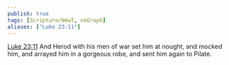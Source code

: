 ```yaml
---
publish: true
tags: [Scripture/NewT, noGraph]
aliases: ["Luke 23:11"]
---
```

[Luke 23:11](https://churchofjesuschrist.org/study/scriptures/nt/luke/23?lang=eng&id=p11#p11) And Herod with his men of war set him at nought, and mocked him, and arrayed him in a gorgeous robe, and sent him again to Pilate.
